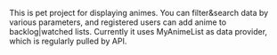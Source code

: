 This is pet project for displaying animes. You can filter&search data by various parameters, and registered users can add anime to backlog|watched lists.
Currently it uses MyAnimeList as data provider, which is regularly pulled by API.
